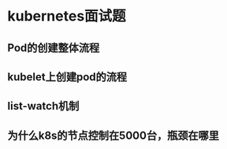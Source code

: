 # kubernetes面试题

## Pod的创建整体流程



## kubelet上创建pod的流程



## list-watch机制



## 为什么k8s的节点控制在5000台，瓶颈在哪里



